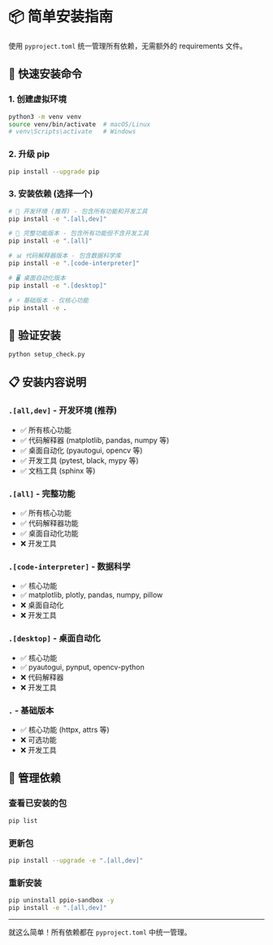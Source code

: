 # 📦 简单安装指南

使用 `pyproject.toml` 统一管理所有依赖，无需额外的 requirements 文件。

## 🚀 快速安装命令

### 1. 创建虚拟环境
```bash
python3 -m venv venv
source venv/bin/activate  # macOS/Linux
# venv\Scripts\activate   # Windows
```

### 2. 升级 pip
```bash
pip install --upgrade pip
```

### 3. 安装依赖 (选择一个)

```bash
# 🎯 开发环境 (推荐) - 包含所有功能和开发工具
pip install -e ".[all,dev]"

# 🔧 完整功能版本 - 包含所有功能但不含开发工具  
pip install -e ".[all]"

# 📊 代码解释器版本 - 包含数据科学库
pip install -e ".[code-interpreter]"

# 🖥️ 桌面自动化版本
pip install -e ".[desktop]"

# ⚡ 基础版本 - 仅核心功能
pip install -e .
```

## 🧪 验证安装
```bash
python setup_check.py
```

## 📋 安装内容说明

### `.[all,dev]` - 开发环境 (推荐)
- ✅ 所有核心功能
- ✅ 代码解释器 (matplotlib, pandas, numpy 等)
- ✅ 桌面自动化 (pyautogui, opencv 等)  
- ✅ 开发工具 (pytest, black, mypy 等)
- ✅ 文档工具 (sphinx 等)

### `.[all]` - 完整功能
- ✅ 所有核心功能
- ✅ 代码解释器功能
- ✅ 桌面自动化功能
- ❌ 开发工具

### `.[code-interpreter]` - 数据科学
- ✅ 核心功能
- ✅ matplotlib, plotly, pandas, numpy, pillow
- ❌ 桌面自动化
- ❌ 开发工具

### `.[desktop]` - 桌面自动化
- ✅ 核心功能  
- ✅ pyautogui, pynput, opencv-python
- ❌ 代码解释器
- ❌ 开发工具

### `.` - 基础版本
- ✅ 核心功能 (httpx, attrs 等)
- ❌ 可选功能
- ❌ 开发工具

## 🔄 管理依赖

### 查看已安装的包
```bash
pip list
```

### 更新包
```bash
pip install --upgrade -e ".[all,dev]"
```

### 重新安装
```bash
pip uninstall ppio-sandbox -y
pip install -e ".[all,dev]"
```

---

就这么简单！所有依赖都在 `pyproject.toml` 中统一管理。
